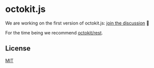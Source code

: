 # octokit.js

We are working on the first version of octokit.js: [join the discussion](https://git.io/vhZtd)  🧚

For the time being we recommend [octokit/rest](https://github.com/octokit/rest.js).

## License

[MIT](LICENSE)
